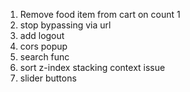  1. Remove food item from cart on count 1
 2. stop bypassing via url
 3. add logout 
 4. cors popup
 5. search func
 6. sort z-index stacking context issue
 7. slider buttons